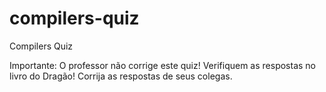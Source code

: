 # compilers-quiz
Compilers Quiz

Importante: O professor não corrige este quiz! Verifiquem as respostas no livro do Dragão! Corrija as respostas de seus colegas.
